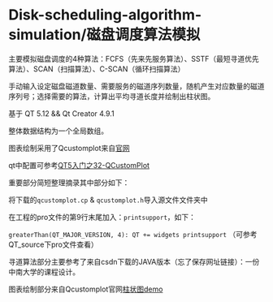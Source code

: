 # Disk-scheduling-algorithm-simulation/磁盘调度算法模拟

主要模拟磁盘调度的4种算法：FCFS（先来先服务算法）、SSTF（最短寻道优先算法）、SCAN（扫描算法）、C-SCAN（循环扫描算法）

手动输入设定磁盘磁道数量、需要服务的磁道序列数量，随机产生对应数量的磁道序列号；选择需要的算法，计算出平均寻道长度并绘制出柱状图。

基于 QT 5.12 && Qt Creator 4.9.1 

整体数据结构为一个全局数组。

图表绘制采用了Qcustomplot来自[官网](https://www.qcustomplot.com/)

qt中配置可参考[QT5入门之32-QCustomPlot](https://blog.csdn.net/a379039233/article/details/49666307)

重要部分简短整理摘录其中部分如下：

将下载的`qcustomplot.cp` & `qcustomplot.h`导入源文件文件夹中

在工程的pro文件的第9行末尾加入：`printsupport`，如下：

`greaterThan(QT_MAJOR_VERSION, 4): QT += widgets printsupport`
（可参考QT_source下pro文件查看）

寻道算法部分主要参考了来自csdn下载的JAVA版本（忘了保存网址链接）：一份中南大学的课程设计。

图表绘制部分来自Qcustomplot官网[柱状图demo](https://www.qcustomplot.com/index.php/demos/barchartdemo)
